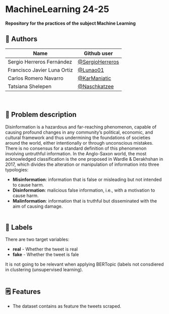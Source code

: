 # MachineLearning 24-25
**Repository for the practices of the subject Machine Learning**

## 🤗 Authors

| Name                          | Github user                                        |
|-------------------------------|----------------------------------------------------|
| Sergio Herreros Fernández     | [@SergioHerreros](https://github.com/SERGI0HERREROS)
| Francisco Javier Luna Ortiz   | [@Lunao01](https://github.com/Lunao01)
| Carlos Romero Navarro         | [@KarManiatic](https://github.com/KarManiatic)
| Tatsiana Shelepen             | [@Naschkatzee](https://github.com/Naschkatzee)                 
<br>

## 🎯 Problem description
Disinformation is a hazardous and far-reaching phenomenon, capable of
causing profound changes in any community’s political, economic, and
cultural framework and thus undermining the foundations of societies around
the world, either intentionally or through unconscious mistakes. There is no
consensus for a standard definition of this phenomenon involving untruthful
information. In the Anglo-Saxon world, the most acknowledged classification
is the one proposed in Wardle & Derakhshan in 2017, which divides the
alteration or manipulation of information into three typologies:
- **Misinformation**: information that is false or misleading but not intended
to cause harm.
- **Disinformation**: malicious false information, i.e., with a motivation to
cause harm.
- **Malinformation**: information that is truthful but disseminated with the
aim of causing damage.
<br><br>



## 🚩 Labels
There are two target variables:
- **real** - Whether the tweet is real
- **fake** - Whether the tweet is fale

It is not going to be relevant when applying BERTopic (labels not consdiered in clustering (unsupervised learning).
<br><br>



## 🗒️ Features
- The dataset contains as feature the tweets scraped.

